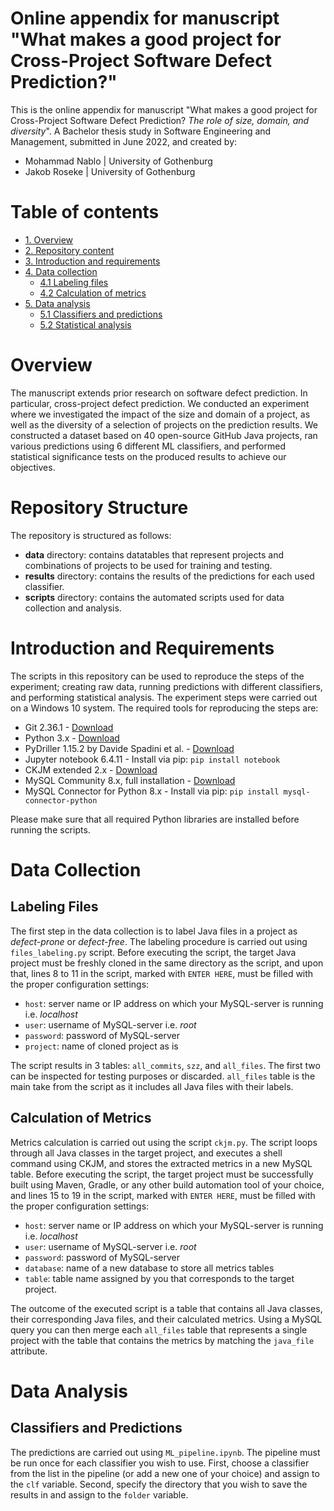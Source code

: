 # Online appendix for manuscript "What makes a good project for Cross-Project Software Defect Prediction?"
This is the online appendix for manuscript "What makes a good project for Cross-Project Software Defect Prediction? *The role of size, domain, and diversity*". A Bachelor thesis study in Software Engineering and Management, submitted in June 2022, and created by:
* Mohammad Nablo | University of Gothenburg 
* Jakob Roseke | University of Gothenburg 

# Table of contents
* [1. Overview](https://github.com/nablo1/cpdp-appendix#overview)
* [2. Repository content](https://github.com/nablo1/cpdp-appendix#repository-content)
* [3. Introduction and requirements](https://github.com/nablo1/cpdp-appendix#introduction-and-requirements)
* [4. Data collection](https://github.com/nablo1/cpdp-appendix#data-collection)
  * [4.1 Labeling files](https://github.com/nablo1/cpdp-appendix#labeling-files)
  * [4.2 Calculation of metrics](https://github.com/nablo1/cpdp-appendix#calculation-of-metrics)
* [5. Data analysis](https://github.com/nablo1/cpdp-appendix#data-analysis)
  * [5.1 Classifiers and predictions](https://github.com/nablo1/cpdp-appendix#classifiers-and-predictions)
  * [5.2 Statistical analysis](https://github.com/nablo1/cpdp-appendix#statistical-analysis)

# Overview
The manuscript extends prior research on software defect prediction. In particular, cross-project defect prediction. We conducted an experiment where we investigated the impact of the size and domain of a project, as well as the diversity of a selection of projects on the prediction results. We constructed a dataset based on 40 open-source GitHub Java projects, ran various predictions using 6 different ML classifiers, and performed statistical significance tests on the produced results to achieve our objectives. 

# Repository Structure
The repository is structured as follows:
* **data** directory: contains datatables that represent projects and combinations of projects to be used for training and testing.
* **results** directory: contains the results of the predictions for each used classifier.
* **scripts** directory: contains the automated scripts used for data collection and analysis.

# Introduction and Requirements
The scripts in this repository can be used to reproduce the steps of the experiment; creating raw data, running predictions with different classifiers, and performing statistical analysis. The experiment steps were carried out on a Windows 10 system. The required tools for reproducing the steps are:
* Git 2.36.1 - [Download](https://git-scm.com/download/win)
* Python 3.x - [Download](https://www.python.org/downloads/)
* PyDriller 1.15.2 by Davide Spadini et al. - [Download](https://github.com/ishepard/pydriller)
* Jupyter notebook 6.4.11 - Install via pip: `pip install notebook`
* CKJM extended 2.x - [Download](https://gromit.iiar.pwr.wroc.pl/p_inf/ckjm/down.html)
* MySQL Community 8.x, full installation - [Download](https://dev.mysql.com/downloads/)
* MySQL Connector for Python 8.x - Install via pip: `pip install mysql-connector-python`

Please make sure that all required Python libraries are installed before running the scripts.

# Data Collection
## Labeling Files
The first step in the data collection is to label Java files in a project as *defect-prone* or *defect-free*. The labeling procedure is carried out using `files_labeling.py` script.
Before executing the script, the target Java project must be freshly cloned in the same directory as the script, and upon that, lines 8 to 11 in the script, marked with `ENTER HERE`, must be filled with the proper configuration settings:
* `host`: server name or IP address on which your MySQL-server is running i.e. *localhost*
* `user`: username of MySQL-server i.e. *root*
* `password`: password of MySQL-server
* `project`: name of cloned project as is

The script results in 3 tables: `all_commits`, `szz`, and `all_files`. The first two can be inspected for testing purposes or discarded. `all_files` table is the main take from the script as it includes all Java files with their labels.

## Calculation of Metrics
Metrics calculation is carried out using the script `ckjm.py`. The script loops through all Java classes in the target project, and executes a shell command using CKJM, and stores the extracted metrics in a new MySQL table.
Before executing the script, the target project must be successfully built using Maven, Gradle, or any other build automation tool of your choice, and lines 15 to 19 in the script, marked with `ENTER HERE`, must be filled with the proper configuration settings:
* `host`: server name or IP address on which your MySQL-server is running i.e. *localhost*
* `user`: username of MySQL-server i.e. *root*
* `password`: password of MySQL-server
* `database`: name of a new database to store all metrics tables
* `table`: table name assigned by you that corresponds to the target project.

The outcome of the executed script is a table that contains all Java classes, their corresponding Java files, and their calculated metrics. Using a MySQL query you can then merge each `all_files` table that represents a single project with the table that contains the metrics by matching the `java_file` attribute. 

# Data Analysis
## Classifiers and Predictions
The predictions are carried out using `ML_pipeline.ipynb`. The pipeline must be run once for each classifier you wish to use. First, choose a classifier from the list in the pipeline (or add a new one of your choice) and assign to the `clf` variable. Second, specify the directory that you wish to save the results in and assign to the `folder` variable. 



